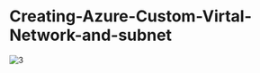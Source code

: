 # Creating-Azure-Custom-Virtal-Network-and-subnet

![3](https://github.com/Donhadley22/Creating-Azure-Custom-Virtal-Network-and-subnet-2/assets/86045708/c715849e-ce90-433a-98c9-c66f42ac52ba)
